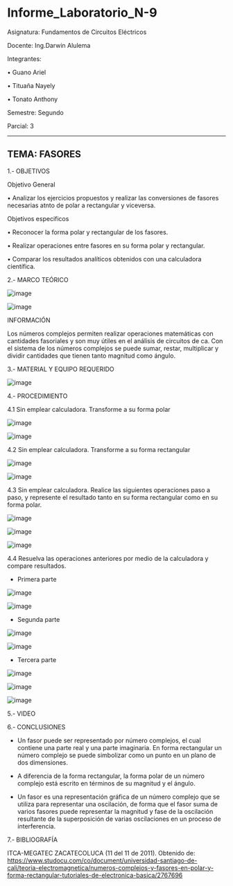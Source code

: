 # Informe_Laboratorio_N-9

Asignatura: Fundamentos de Circuitos Eléctricos

Docente: Ing.Darwin Alulema

Integrantes:

• Guano Ariel

• Tituaña Nayely

• Tonato Anthony

Semestre: Segundo

Parcial: 3

--------------------------------------------------------------------------------
TEMA: FASORES
--------------------------------------------------------------------------------

1.- OBJETIVOS

Objetivo General

• Analizar los ejercicios propuestos y realizar las conversiones de fasores necesarias atnto de polar a rectangular y viceversa.

Objetivos especificos

• Reconocer la forma polar y rectangular de los fasores.

• Realizar operaciones entre fasores en su forma polar y rectangular.

• Comparar los resultados analíticos obtenidos con una calculadora científica.

2.- MARCO TEÓRICO

![image](https://user-images.githubusercontent.com/105722861/186796038-457b5663-6f04-4095-8cf4-219cabff1581.png)

![image](https://user-images.githubusercontent.com/105722861/186796173-ee04de11-bcdf-4ec3-a99d-95172eb3865c.png)

INFORMACIÓN 

Los números complejos permiten realizar operaciones matemáticas con cantidades fasoriales y son muy útiles en el análisis de circuitos de ca. Con el sistema de los números complejos se puede sumar, restar, multiplicar y dividir cantidades que tienen tanto magnitud como ángulo.

3.- MATERIAL Y EQUIPO REQUERIDO 

![image](https://user-images.githubusercontent.com/105722861/186796693-66fddc2d-58b0-439e-b78e-2d14492c6c31.png)

4.- PROCEDIMIENTO 

4.1 Sin emplear calculadora. Transforme a su forma polar

![image](https://user-images.githubusercontent.com/105722861/186797457-f1601ec4-2173-4f2e-a9f5-78865fbb3061.png)

![image](https://user-images.githubusercontent.com/105722861/186804168-f8a9da23-80d9-4b01-bb62-afe68f5fb388.png)

4.2 Sin emplear calculadora. Transforme a su forma rectangular

![image](https://user-images.githubusercontent.com/105722861/186797639-90ab6312-5736-42ef-8e06-eafc7f255965.png)

![image](https://user-images.githubusercontent.com/105722861/186797640-a1a89a96-9f28-4ea9-b7c9-dfbb9f1d67a9.png)

4.3 Sin emplear calculadora. Realice las siguientes operaciones paso a paso, y
represente el resultado tanto en su forma rectangular como en su forma polar.

![image](https://user-images.githubusercontent.com/105722861/186797801-36445f76-aedb-4d40-b359-0a3bbdc0ab5c.png)

![image](https://user-images.githubusercontent.com/105722861/186797897-593fedbe-0135-4e09-92fe-87f2ccd2a3b7.png)

![image](https://user-images.githubusercontent.com/105722861/186797919-8b5dd623-8ab4-43b3-9ff4-0d38f617d037.png)

4.4 Resuelva las operaciones anteriores por medio de la calculadora y compare
resultados.

* Primera parte 

![image](https://user-images.githubusercontent.com/105722861/186798172-a8beffde-7205-4c2b-a59e-20591d6ee9bf.png)

![image](https://user-images.githubusercontent.com/105722861/186798178-2c06e70d-af6a-48ee-b245-5d0dbd4e9500.png)

* Segunda parte

![image](https://user-images.githubusercontent.com/105722861/186798330-a5bb6f83-ef67-4c44-808e-6305648f4136.png)

![image](https://user-images.githubusercontent.com/105722861/186798346-58132aa4-4587-4719-a47c-2a662c8fee26.png)

* Tercera parte 

![image](https://user-images.githubusercontent.com/105722861/186798416-737f9f17-9740-40da-9144-c57255ee08c0.png)

![image](https://user-images.githubusercontent.com/105722861/186798427-d9c37575-e253-4d4a-ad58-19df8fea8660.png)

![image](https://user-images.githubusercontent.com/105722861/186798784-f6c1a4c8-5d2c-49a6-b7ac-4cd0dabbdccd.png)

5.- VIDEO

6.- CONCLUSIONES

* Un fasor puede ser representado por número complejos, el cual contiene una parte real y una parte imaginaria. En forma rectangular un número complejo se puede simbolizar como un punto en un plano de dos dimensiones.

* A diferencia de la forma rectangular, la forma polar de un número complejo está escrito en términos de su magnitud y el ángulo.

* Un fasor es una representación gráfica de un número complejo que se utiliza para representar una oscilación, de forma que el fasor suma de varios fasores puede representar la magnitud y fase de la oscilación resultante de la superposición de varias oscilaciones en un proceso de interferencia.

7.- BIBLIOGRAFÍA 

ITCA-MEGATEC ZACATECOLUCA (11 del 11 de 2011). Obtenido de: https://www.studocu.com/co/document/universidad-santiago-de-cali/teoria-electromagnetica/numeros-complejos-y-fasores-en-polar-y-forma-rectangular-tutoriales-de-electronica-basica/2767696
